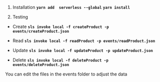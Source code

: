 1. Installation
**`yarn add  serverless --global`**
**`yarn install`**

2. Testing
- Create
**`sls invoke local -f createProduct -p events/createProduct.json `**

- Read
**`sls invoke local -f readProduct -p events/readProduct.json`**

- Update
**`sls invoke local -f updateProduct -p updateProduct.json`**

- Delete
**`sls invoke local -f deleteProduct -p events/deleteProduct.json`**

You can edit the files in the events folder to adjust the data
